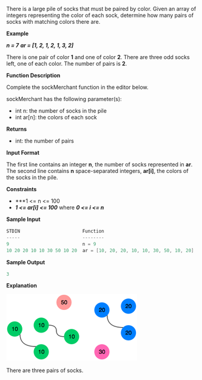 There is a large pile of socks that must be paired by color. Given an array of integers representing the color of each sock, determine how many pairs of socks with matching colors there are.

**Example**

***n = 7***
***ar = [1, 2, 1, 2, 1, 3, 2]***

There is one pair of color **1** and one of color **2**. There are three odd socks left, one of each color. The number of pairs is **2**.

**Function Description**

Complete the sockMerchant function in the editor below.

sockMerchant has the following parameter(s):

- int n: the number of socks in the pile
- int ar[n]: the colors of each sock

**Returns**

- int: the number of pairs

**Input Format**

The first line contains an integer **n**, the number of socks represented in **ar**.
The second line contains **n** space-separated integers, **ar[i]**, the colors of the socks in the pile.

**Constraints**

- ***1 <= n <= 100
- ***1 <= ar[i] <= 100*** where ***0 <= i <= n***

**Sample Input**

```C
STDIN                       Function
-----                       --------
9                           n = 9
10 20 20 10 10 30 50 10 20  ar = [10, 20, 20, 10, 10, 30, 50, 10, 20]
```

**Sample Output**

```C
3
```

**Explanation**

![Explanation](./explanation.png)

There are three pairs of socks.